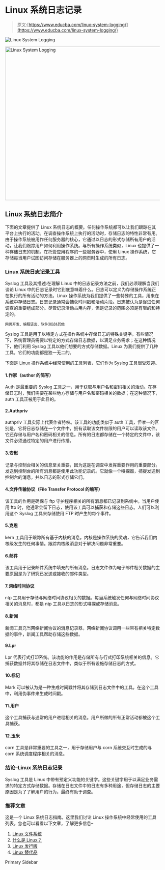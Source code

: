 # Linux 系统日志记录

> 原文:[https://www.educba.com/linux-system-logging/](https://www.educba.com/linux-system-logging/)

![Linux System Logging](../Images/6000592175eeef051a02a4e6cc408e33.png)

<noscript><img class="alignnone size-full wp-image-226825" src="../Images/6000592175eeef051a02a4e6cc408e33.png" alt="Linux System Logging" width="900" height="500" data-original-src="https://cdn.educba.com/academy/wp-content/uploads/2019/10/Linux-System-Logging.png"/></noscript>

## Linux 系统日志简介

下面的文章提供了 Linux 系统日志的概要。任何操作系统都可以让我们跟踪在其平台上执行的活动。在调查操作系统上执行的活动时，存储日志的特性非常有用。由于操作系统被用作任何服务器的核心，它通过以日志的形式存储所有用户的活动，让我们跟踪用户如何利用操作系统。与所有操作系统类似，Linux 也提供了一种存储日志的机制。在托管应用程序的一些服务器中，使用 Linux 操作系统，它存储每当用户试图访问存储在服务器上的网页时生成的所有日志。

### Linux 系统日志记录工具

Syslog 工具及其描述:在理解 Linux 中的日志记录方法之前，我们必须理解当我们谈论 Linux 中的日志记录时它到底意味着什么。日志可以定义为存储操作系统正在执行的所有活动的方法。Linux 操作系统为我们提供了一些特殊的工具，用来在系统中存储日志。日志记录通常会捕获时间戳和活动片段。日志被认为是促进任何调查的重要组成部分。尽管记录活动占用内存，但是记录的范围必须是有限的和特定的。

<small>网页开发、编程语言、软件测试&其他</small>

Syslog 工具是用于以特定方式在操作系统中存储日志的特殊关键字。有些情况下，系统管理员需要以特定的方式存储日志数据，以满足业务需求；在这种情况下，他们利用 Syslog 工具以他们想要的方式存储数据。Linux 为我们提供了几种工具，它们的功能都是独一无二的。

下面是 Linux 操作系统中经常使用的工具列表，它们作为 Syslog 工具很受欢迎。

#### 1.作家（author 的简写）

Auth 是最重要的 Syslog 工具之一，用于获取与用户名和密码相关的活动。在存储日志时，我们需要在某些地方存储与用户名和密码相关的数据；在这种情况下，auth 工具正被用于此目的。

#### 2.Authpriv

authpriv 工具实际上代表作者特权。该工具的功能类似于 auth 工具，但唯一的区别是，它将日志存储在一个文件中，拥有读取该文件权限的用户可以读取该文件。它还存储与用户名和密码相关的信息。所有的日志都存储在一个特定的文件中，该文件必须通过特定的用户进行传播。

#### 3.安慰

记录与控制台相关的信息至关重要，因为这是在调查中发挥重要作用的重要部分。发送到控制台的所有消息都是使用此功能记录的。它就像一个嗅探器，捕捉发送到控制台的消息，并以日志的形式存储它们。

#### 4.文件传输协议（File Transfer Protocol 的缩写）

该工具的作用是确保与 ftp 守护程序相关的所有消息都已记录到系统中。当用户使用 ftp 时，他通常会留下日志，使用该工具可以捕获和存储这些日志。人们可以利用这个 Syslog 工具来存储使用 FTP 时产生的每个事件。

#### 5.克恩

kern 工具用于跟踪所有基于内核的消息。内核是操作系统的灵魂，它告诉我们内核级发生的任何事情。跟踪内核级消息对于解决问题非常重要。

#### 6.邮件

该工具用于记录邮件系统中填充的所有消息。日志文件作为电子邮件相关数据的主要原因是为了研究已发送或接收的邮件类型。

#### 7.网络时间协议

ntp 工具用于存储与网络时间协议相关的数据。每当系统触发任何与网络时间协议相关的消息时，都是 ntp 工具以日志的形式嗅探或存储消息。

#### 8.新闻

新闻工具充当网络新闻协议的消息记录器。网络新闻协议调用一些带有相关特定数据的事件，新闻工具帮助存储这些数据。

#### 9.Lpr

Lpr 代表行式打印系统。该功能的作用是存储所有与行式打印系统相关的信息。它捕获数据并将其存储在日志文件中，类似于所有设施存储日志的方式。

#### 10.标记

Mark 可以被认为是一种生成时间戳并将其存储到日志文件中的工具。在这个工具中，利用伪事件来生成时间戳。

#### 11.用户

这个工具捕获与通常的用户进程相关的消息。用户所做的所有正常活动都被这个工具捕获。

#### 12.玉米

corn 工具是非常重要的工具之一，用于存储用户与 corn 系统交互时生成的与 corn 系统调度程序相关的消息。

### 结论–Linux 系统日志记录

Syslog 工具是 Linux 中带有预定义功能的关键字。这些关键字用于以满足业务需求的特定方式存储数据。存储在日志文件中的日志有多种用途，但存储日志的主要原因是为了了解用户的行为，最终有助于调查。

### 推荐文章

这是一个 Linux 系统日志指南。这里我们讨论 Linux 操作系统中经常使用的工具列表。您也可以看看以下文章，了解更多信息–

1.  [Linux 文件系统](https://www.educba.com/linux-file-system/)
2.  [什么是 Linux？](https://www.educba.com/what-is-linux/)
3.  [Linux 发行版](https://www.educba.com/linux-distributions/)
4.  [Linux 替代品](https://www.educba.com/linux-alternatives/)

<footer class="entry-footer">

<aside class="sidebar sidebar-primary widget-area" role="complementary" aria-label="Primary Sidebar">Primary Sidebar</aside>

</footer>